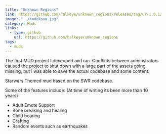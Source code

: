 ```yaml
---
title: "Unknown Regions"
link: https://github.com/halkeye/unknown_regions/releases/tag/ur-1.0.12
image: "../kodekoan.jpg"
category: Muds
links:
  - type: github
    url: https://github.com/halkeye/unknown_regions
tags:
  - muds
---
```

The first MUD project I deveoped and ran. Conflicts between adminstrators caused the project to shut down with a large part of the assets going missing, but I was able to save the actual codebase and some content.

Starwars Themed mud based on the SWR codebase.

Some of the features include:  (At time of writing its been more than 10 years)

*   Adult Emote Support
*   Bone breaking and healing
*   Child bearing
*   Crafting
*   Random events such as earthquakes

